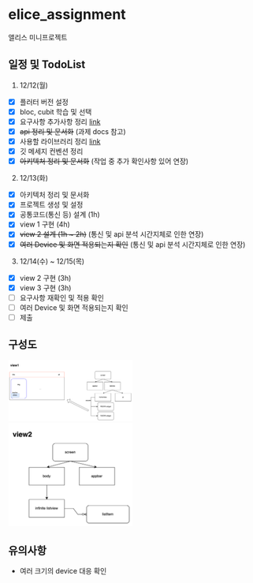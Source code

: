 # elice_assignment
앨리스 미니프로젝트

## 일정 및 TodoList
1. 12/12(월)
- [x] 플러터 버전 설정
- [x] bloc, cubit 학습 및 선택
- [x] 요구사항 추가사항 정리 [link](https://github.com/KOREAparksh/elice_assignment/blob/main/documents/requirements.md)
- [x] ~~api 정리 및 문서화~~ (과제 docs 참고)
- [x] 사용할 라이브러리 정리 [link](https://github.com/KOREAparksh/elice_assignment/blob/main/documents/libraries.md)
- [x] 깃 메세지 컨벤션 정리
- [x] ~~아키텍처 정리 및 문서화~~ (작업 중 추가 확인사항 있어 연장)

2. 12/13(화)
- [x] 아키텍처 정리 및 문서화
- [x] 프로젝트 생성 및 설정
- [x] 공통코드(통신 등) 설계 (1h)
- [x] view 1 구현 (4h)
- [x] ~~view 2 설계 (1h ~ 2h)~~ (통신 및 api 분석 시간지체로 인한 연장)
- [x] ~~여러 Device 및 화면 적용되는지 확인~~ (통신 및 api 분석 시간지체로 인한 연장)

3. 12/14(수) ~ 12/15(목)
- [x] view 2 구현 (3h)
- [x] view 3 구현 (3h)
- [ ] 요구사항 재확인 및 적용 확인
- [ ] 여러 Device 및 화면 적용되는지 확인
- [ ] 제출

## 구성도
<div>
<img src="https://raw.githubusercontent.com/KOREAparksh/elice_assignment/main/assets/view1_diagram.png" width="50%"></div>

<div>
<img src="https://raw.githubusercontent.com/KOREAparksh/elice_assignment/main/assets/view2_diagram.png" width="50%"></div>



## 유의사항
- 여러 크기의 device 대응 확인
